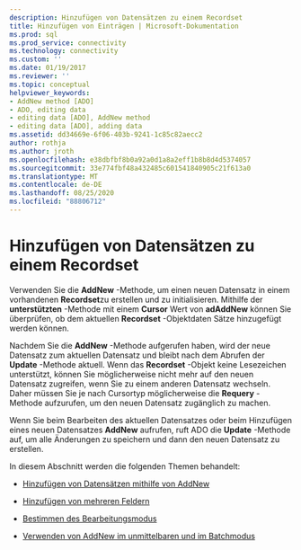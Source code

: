 ```yaml
---
description: Hinzufügen von Datensätzen zu einem Recordset
title: Hinzufügen von Einträgen | Microsoft-Dokumentation
ms.prod: sql
ms.prod_service: connectivity
ms.technology: connectivity
ms.custom: ''
ms.date: 01/19/2017
ms.reviewer: ''
ms.topic: conceptual
helpviewer_keywords:
- AddNew method [ADO]
- ADO, editing data
- editing data [ADO], AddNew method
- editing data [ADO], adding data
ms.assetid: dd34669e-6f06-403b-9241-1c85c82aecc2
author: rothja
ms.author: jroth
ms.openlocfilehash: e38dbfbf8b0a92a0d1a8a2eff1b8b8d4d5374057
ms.sourcegitcommit: 33e774fbf48a432485c601541840905c21f613a0
ms.translationtype: MT
ms.contentlocale: de-DE
ms.lasthandoff: 08/25/2020
ms.locfileid: "88806712"
---
```

# <a name="adding-records-to-a-recordset"></a>Hinzufügen von Datensätzen zu einem Recordset
Verwenden Sie die **AddNew** -Methode, um einen neuen Datensatz in einem vorhandenen **Recordset**zu erstellen und zu initialisieren. Mithilfe der **unterstützten** -Methode mit einem **Cursor** Wert von **adAddNew** können Sie überprüfen, ob dem aktuellen **Recordset** -Objektdaten Sätze hinzugefügt werden können.

 Nachdem Sie die **AddNew** -Methode aufgerufen haben, wird der neue Datensatz zum aktuellen Datensatz und bleibt nach dem Abrufen der **Update** -Methode aktuell. Wenn das **Recordset** -Objekt keine Lesezeichen unterstützt, können Sie möglicherweise nicht mehr auf den neuen Datensatz zugreifen, wenn Sie zu einem anderen Datensatz wechseln. Daher müssen Sie je nach Cursortyp möglicherweise die **Requery** -Methode aufzurufen, um den neuen Datensatz zugänglich zu machen.

 Wenn Sie beim Bearbeiten des aktuellen Datensatzes oder beim Hinzufügen eines neuen Datensatzes **AddNew** aufrufen, ruft ADO die **Update** -Methode auf, um alle Änderungen zu speichern und dann den neuen Datensatz zu erstellen.

 In diesem Abschnitt werden die folgenden Themen behandelt:

-   [Hinzufügen von Datensätzen mithilfe von AddNew](./adding-records-using-addnew.md)

-   [Hinzufügen von mehreren Feldern](./adding-multiple-fields.md)

-   [Bestimmen des Bearbeitungsmodus](./determining-edit-mode.md)

-   [Verwenden von AddNew im unmittelbaren und im Batchmodus](./using-addnew-in-immediate-and-batch-modes.md)